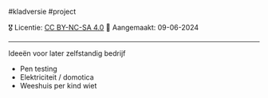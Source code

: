 #kladversie  #project 

🎖️ Licentie: [CC BY-NC-SA 4.0](https://creativecommons.org/licenses/by-nc-sa/4.0/)
📅 Aangemaakt: 09-06-2024

---
Ideeën voor later zelfstandig bedrijf
* Pen testing
* Elektriciteit / domotica
* Weeshuis per kind wiet



